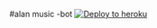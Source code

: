 #alan music -bot
[![Deploy to heroku](https://www.herokucdn.com/deploy/button.svg)](https://heroku.com/deploy?template=https://github.com/alanmusic/alanmusic)
